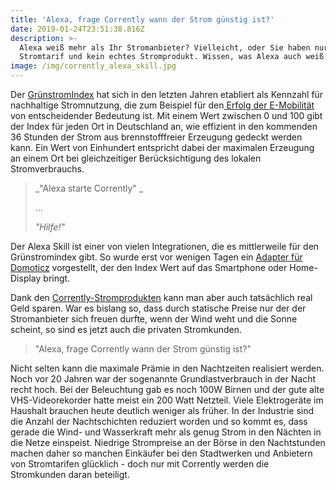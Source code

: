 ```yaml
---
title: 'Alexa, frage Corrently wann der Strom günstig ist?'
date: 2019-01-24T23:51:38.816Z
description: >-
  Alexa weiß mehr als Ihr Stromanbieter? Vielleicht, oder Sie haben nur ein
  Stromtarif und kein echtes Stromprodukt. Wissen, was Alexa auch weiß...
image: /img/corrently_alexa_skill.jpg
---
```

Der [GrünstromIndex](https://www.corrently.de/hintergrund/gruenstromindex/index.html) hat sich in den letzten Jahren etabliert als Kennzahl für nachhaltige Stromnutzung, die zum Beispiel für den[ Erfolg der E-Mobilität](https://www.ratgeber-elektroautos.de/elektromobilisten-service.php) von entscheidender Bedeutung ist. Mit einem Wert zwischen 0 und 100 gibt der Index für jeden Ort in Deutschland an, wie effizient in den kommenden 36 Stunden der Strom aus brennstofffreier Erzeugung gedeckt werden kann. Ein Wert von Einhundert entspricht dabei der maximalen Erzeugung an einem Ort bei gleichzeitiger Berücksichtigung des lokalen Stromverbrauchs.

> _"Alexa starte Corrently" _
>
> ...  
>
> _"Hilfe!"_

Der Alexa Skill ist einer von vielen Integrationen, die es mittlerweile für den Grünstromindex gibt. So wurde erst vor wenigen Tagen ein [Adapter für  Domoticz](https://www.corrently.de/integration/smarthome/domoticz/index.html) vorgestellt, der den Index Wert auf das Smartphone oder Home-Display bringt. 

Dank den [Corrently-Stromprodukten](https://stromtarif.shop/)  kann man aber auch tatsächlich real Geld sparen. War es bislang so, dass durch statische Preise nur der der Stromanbieter sich freuen durfte, wenn der Wind weht und die Sonne scheint, so sind es jetzt auch die privaten Stromkunden. 

> "Alexa, frage Corrently wann der Strom günstig ist?"

Nicht selten kann die maximale Prämie in den Nachtzeiten realisiert werden. Noch vor 20 Jahren war der sogenannte Grundlastverbrauch in der Nacht recht hoch. Bei der Beleuchtung gab es noch 100W Birnen und der gute alte VHS-Videorekorder hatte meist ein 200 Watt Netzteil. Viele Elektrogeräte im Haushalt brauchen heute deutlich weniger als früher. In der Industrie sind die Anzahl der Nachtschichten reduziert worden und so kommt es, dass gerade die Wind- und Wasserkraft mehr als genug Strom in den Nächten in die Netze einspeist. Niedrige Strompreise an der Börse in den Nachtstunden machen daher so manchen Einkäufer bei den Stadtwerken und Anbietern von Stromtarifen glücklich - doch nur mit Corrently werden die Stromkunden  daran beteiligt.
